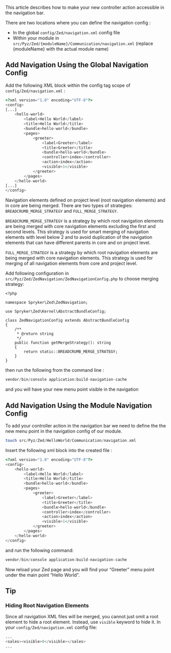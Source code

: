 This article describes how to make your new controller action accessible in the navigation bar.

There are two locations where you can define the navigation config :

* In the global `config/Zed/navigation.xml` config file
* Within your module in `src/Pyz/Zed/{moduleName}/Communication/navigation.xml` (replace {moduleName} with the actual module name)

## Add Navigation Using the Global Navigation Config
Add the following XML block within the config tag scope of `config/Zed/navigation.xml` :
```php
<?xml version="1.0" encoding="UTF-8"?>
<config>
[...]
    <hello-world>
        <label>Hello World</label>
        <title>Hello World</title>
        <bundle>hello-world</bundle>
        <pages>
            <greeter>
                <label>Greeter</label>
                <title>Greeter</title>
                <bundle>hello-world</bundle>
                <controller>index</controller>
                <action>index</action>
                <visible>1</visible>
            </greeter>
        </pages>
    </hello-world>
[...]
</config>
```
Navigation elements defined on project level (root navigation elements) and in core are being merged.
There are two types of strategies: `BREADCRUMB_MERGE_STRATEGY` and `FULL_MERGE_STRATEGY`.

`BREADCRUMB_MERGE_STRATEGY` is a strategy by which root navigation elements are being merged with core navigation elements excluding the first and second levels. This strategy is used for smart merging of navigation elements with level below 2 and to avoid duplication of the navigation elements that can have different parents in core and on project level. 

`FULL_MERGE_STRATEGY` is a strategy by which root navigation elements are being merged with core navigation elements. This strategy is used for merging of all navigation elements from core and project level.

Add following configuration in `src/Pyz/Zed/ZedNavigation/ZedNavigationConfig.php` to choose merging strategy:

    <?php

    namespace Spryker\Zed\ZedNavigation;

    use Spryker\Zed\Kernel\AbstractBundleConfig;

    class ZedNavigationConfig extends AbstractBundleConfig
    {
        /**
         * @return string
         */
        public function getMergeStrategy(): string
        {
            return static::BREADCRUMB_MERGE_STRATEGY;
        }
    }



then run the following from the command line :
```php
vendor/bin/console application:build-navigation-cache
```
and you will have your new menu point visible in the navigation

## Add Navigation Using the Module Navigation Config
To add your controller action in the navigation bar we need to define the the new menu point in the navigation config of our module.

```php
touch src/Pyz/Zed/HelloWorld/Communication/navigation.xml
```
Insert the following xml block into the created file :
```php
<?xml version="1.0" encoding="UTF-8"?>
<config>
    <hello-world>
        <label>Hello World</label>
        <title>Hello World</title>
        <bundle>hello-world</bundle>
        <pages>
            <greeter>
                <label>Greeter</label>
                <title>Greeter</title>
                <bundle>hello-world</bundle>
                <controller>index</controller>
                <action>index</action>
                <visible>1</visible>
            </greeter>
        </pages>
    </hello-world>
</config>
```
and run the following command:
```php
vendor/bin/console application:build-navigation-cache
```
Now reload your Zed page and you will find your “Greeter” menu point under the main point “Hello World”.

## Tip
### Hiding Root Navigation Elements
Since all navigation XML files will be merged, you cannot just omit a root element to hide a root element. Instead, use `visible` keyword to hide it.
In your `config/Zed/navigation.xml` config file:
```php
...
<sales><visible>0</visible></sales>
...
```
